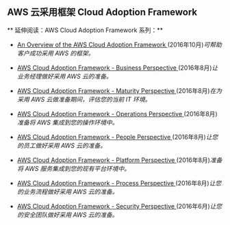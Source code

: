 ## AWS 云采用框架 Cloud Adoption Framework

** 延伸阅读：AWS Cloud Adoption Framework 系列：**

* [An Overview of the AWS Cloud Adoption Framework ](https://d0.awsstatic.com/whitepapers/aws_cloud_adoption_framework.pdf) \(2016年10月\)_可帮助客户成功采用 AWS 的框架。_

* [AWS Cloud Adoption Framework - Business Perspective ](https://d0.awsstatic.com/whitepapers/Business_Perspective_v1.0.pdf) \(2016年8月\)_让业务经理做好采用 AWS 云的准备。_

* [AWS Cloud Adoption Framework - Maturity Perspective ](https://d0.awsstatic.com/whitepapers/Maturity_Perspective_v1.0.pdf) \(2016年8月\)_在为采用 AWS 云做准备期间，评估您的当前 IT 环境。_

* [AWS Cloud Adoption Framework - Operations Perspective ](https://d0.awsstatic.com/whitepapers/Operations_Perspective_v1.0.pdf) \(2016年8月\)_准备将 AWS 集成到您的操作环境中。_

* [AWS Cloud Adoption Framework - People Perspective ](https://d0.awsstatic.com/whitepapers/AWS_CAF_People_Perspective.pdf) \(2016年8月\)_让您的员工做好采用 AWS 云的准备。_

* [AWS Cloud Adoption Framework - Platform Perspective ](https://d0.awsstatic.com/whitepapers/Platform_Perspective.pdf) \(2016年8月\)_准备将 AWS 服务集成到您的现有平台环境中。_

* [AWS Cloud Adoption Framework - Process Perspective ](https://d0.awsstatic.com/whitepapers/Process_Perspective_v1.0.pdf) \(2016年8月\)_让您的业务流程做好采用 AWS 云的准备。_

* [AWS Cloud Adoption Framework - Security Perspective ](https://d0.awsstatic.com/whitepapers/AWS_CAF_Security_Perspective.pdf) \(2016年6月\)_让您的安全团队做好采用 AWS 云的准备。_



